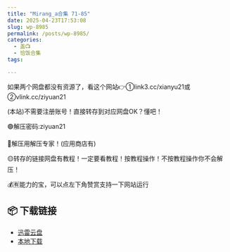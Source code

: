 ```yaml
---
title: "Mirang_a合集 71-85"
date: 2025-04-23T17:53:08
slug: wp-8985
permalink: /posts/wp-8985/
categories:
  - 盖📺
  - 恰饭合集
tags:

---
```


如果两个网盘都没有资源了，看这个网站👉①link3.cc/xianyu21或②vlink.cc/ziyuan21

(本站)不需要注册账号！直接转存到对应网盘OK？懂吧！

🟢解压密码:ziyuan21

🔵解压用解压专家！(应用商店有)

🟡转存的链接网盘有教程！一定要看教程！按教程操作！不按教程操作你不会解压！

💰🈶能力的宝，可以点左下角赞赏支持一下网站运行

## 📦 下载链接
- [迅雷云盘](https://blziyuan21.com/pay-download/8985?key=4dd06d401b&down_id=0)
- [本地下载](https://blziyuan21.com/pay-download/8985?key=4dd06d401b&down_id=1)

